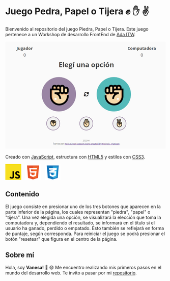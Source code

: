 # Juego Pedra, Papel o Tijera :fist: :hand: :v:

Bienvenido al repositorio del juego Piedra, Papel o Tijera. 
Este juego pertenece a un Workshop de desarrollo FrontEnd de [Ada ITW](https://adaitw.org/).

<p align="center">
   <img width="700" src="./assets/img_juego.jpg" alt="Imagen juego">
</p>

Creado con [JavaScript](https://es.javascript.info/), estructura con [HTML5](https://lenguajehtml.com/) y estilos con [CSS3](https://lenguajecss.com/).

<p align="start">
   <img width="50" style="margin-right: 0.5rem" src="./assets/js.svg" alt="Icono JS">
   <img width="50" style="margin-right: 0.5rem" src="./assets/html5.svg" alt="Icono HTML5">
   <img width="50" src="./assets/css3.svg" alt="Icono CSS3">
</p>


## Contenido 

El juego consiste en presionar uno de los tres botones que aparecen en la parte inferior de la página, los cuales representan "piedra", "papel" o "tijera". Una vez elegida una opción, se visualizará la elección que toma la computadora y, dependiendo el resultado, se informará en el título si el usuario ha ganado, perdido o empatado. Esto también se reflejará en forma de puntaje, según corresponda. Para reiniciar el juego se podrá presionar el botón "resetear" que figura en el centro de la página.

## Sobre mí

Hola, soy **Vanesa!** :wave: :smile: Me encuentro realizando mis primeros pasos en el mundo del desarrollo web. Te invito a pasar por mi [repositorio](https://github.com/vaneh14).